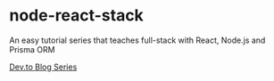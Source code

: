 # node-react-stack
An easy tutorial series that teaches full-stack with React, Node.js and Prisma ORM

[Dev.to Blog Series](https://dev.to/neohed/simply-learn-full-stack-web-introduction-2dfi)
